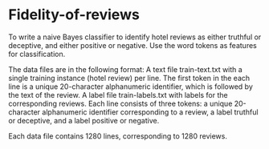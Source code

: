 # Fidelity-of-reviews

To write a naive Bayes classifier to identify hotel reviews as either truthful or deceptive, and either positive or negative. Use the word tokens as features for classification.

The data files are in the following format:
    A text file train-text.txt with a single training instance (hotel review) per line. The first token in the each line is a unique 20-character alphanumeric identifier, which is followed by the text of the review.
    A label file train-labels.txt with labels for the corresponding reviews. Each line consists of three tokens: a unique 20-character alphanumeric identifier corresponding to a review, a label truthful or deceptive, and a label positive or negative. 

Each data file contains 1280 lines, corresponding to 1280 reviews. 
